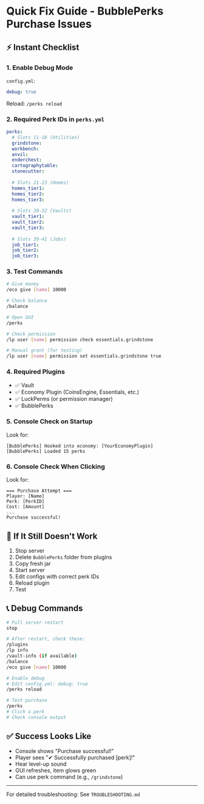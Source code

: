 # Quick Fix Guide - BubblePerks Purchase Issues

## ⚡ Instant Checklist

### 1. Enable Debug Mode
`config.yml`:
```yaml
debug: true
```
Reload: `/perks reload`

### 2. Required Perk IDs in `perks.yml`
```yaml
perks:
  # Slots 11-16 (Utilities)
  grindstone:
  workbench:
  anvil:
  enderchest:
  cartographytable:
  stonecutter:
  
  # Slots 21-23 (Homes)
  homes_tier1:
  homes_tier2:
  homes_tier3:
  
  # Slots 30-32 (Vaults)
  vault_tier1:
  vault_tier2:
  vault_tier3:
  
  # Slots 39-41 (Jobs)
  job_tier1:
  job_tier2:
  job_tier3:
```

### 3. Test Commands
```bash
# Give money
/eco give [name] 10000

# Check balance
/balance

# Open GUI
/perks

# Check permission
/lp user [name] permission check essentials.grindstone

# Manual grant (for testing)
/lp user [name] permission set essentials.grindstone true
```

### 4. Required Plugins
- ✅ Vault
- ✅ Economy Plugin (CoinsEngine, Essentials, etc.)
- ✅ LuckPerms (or permission manager)
- ✅ BubblePerks

### 5. Console Check on Startup
Look for:
```
[BubblePerks] Hooked into economy: [YourEconomyPlugin]
[BubblePerks] Loaded 15 perks
```

### 6. Console Check When Clicking
Look for:
```
=== Purchase Attempt ===
Player: [Name]
Perk: [PerkID]
Cost: [Amount]
...
Purchase successful!
```

## 🔴 If It Still Doesn't Work

1. Stop server
2. Delete `BubblePerks` folder from plugins
3. Copy fresh jar
4. Start server
5. Edit configs with correct perk IDs
6. Reload plugin
7. Test

## 📞 Debug Commands
```bash
# Full server restart
stop

# After restart, check these:
/plugins
/lp info
/vault-info (if available)
/balance
/eco give [name] 10000

# Enable debug
# Edit config.yml: debug: true
/perks reload

# Test purchase
/perks
# Click a perk
# Check console output
```

## ✅ Success Looks Like
- Console shows "Purchase successful!"
- Player sees "✔ Successfully purchased [perk]!"
- Hear level-up sound
- GUI refreshes, item glows green
- Can use perk command (e.g., `/grindstone`)

---
For detailed troubleshooting: See `TROUBLESHOOTING.md`
